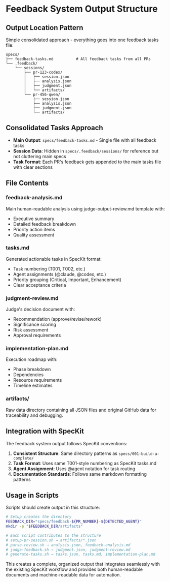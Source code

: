 # Feedback System Output Structure

## Output Location Pattern

Simple consolidated approach - everything goes into one feedback tasks file:

```
specs/
├── feedback-tasks.md          # All feedback tasks from all PRs
└── .feedback/
    └── sessions/
        ├── pr-123-codex/
        │   ├── session.json
        │   ├── analysis.json
        │   ├── judgment.json
        │   └── artifacts/
        └── pr-456-qwen/
            ├── session.json
            ├── analysis.json  
            ├── judgment.json
            └── artifacts/
```

## Consolidated Tasks Approach

- **Main Output**: `specs/feedback-tasks.md` - Single file with all feedback tasks
- **Session Data**: Hidden in `specs/.feedback/sessions/` for reference but not cluttering main specs
- **Task Format**: Each PR's feedback gets appended to the main tasks file with clear sections

## File Contents

### feedback-analysis.md
Main human-readable analysis using judge-output-review.md template with:
- Executive summary
- Detailed feedback breakdown
- Priority action items
- Quality assessment

### tasks.md
Generated actionable tasks in SpecKit format:
- Task numbering (T001, T002, etc.)
- Agent assignments (@claude, @codex, etc.)
- Priority grouping (Critical, Important, Enhancement)
- Clear acceptance criteria

### judgment-review.md
Judge's decision document with:
- Recommendation (approve/revise/rework)
- Significance scoring
- Risk assessment
- Approval requirements

### implementation-plan.md
Execution roadmap with:
- Phase breakdown
- Dependencies
- Resource requirements
- Timeline estimates

### artifacts/
Raw data directory containing all JSON files and original GitHub data for traceability and debugging.

## Integration with SpecKit

The feedback system output follows SpecKit conventions:

1. **Consistent Structure**: Same directory patterns as `specs/001-build-a-complete/`
2. **Task Format**: Uses same T001-style numbering as SpecKit tasks.md
3. **Agent Assignment**: Uses @agent notation for task routing
4. **Documentation Standards**: Follows same markdown formatting patterns

## Usage in Scripts

Scripts should create output in this structure:

```bash
# Setup creates the directory
FEEDBACK_DIR="specs/feedback-${PR_NUMBER}-${DETECTED_AGENT}"
mkdir -p "$FEEDBACK_DIR/artifacts"

# Each script contributes to the structure
# setup-pr-session.sh → artifacts/*.json
# parse-review.sh → analysis.json, feedback-analysis.md  
# judge-feedback.sh → judgment.json, judgment-review.md
# generate-tasks.sh → tasks.json, tasks.md, implementation-plan.md
```

This creates a complete, organized output that integrates seamlessly with the existing SpecKit workflow and provides both human-readable documents and machine-readable data for automation.